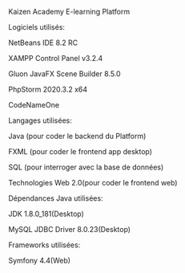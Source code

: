 Kaizen Academy
E-learning Platform

Logiciels utilisés:

NetBeans IDE 8.2 RC

XAMPP Control Panel v3.2.4

Gluon JavaFX Scene Builder 8.5.0

PhpStorm 2020.3.2 x64

CodeNameOne

Langages utilisées:

Java (pour coder le backend du Platform)

FXML (pour coder le frontend app desktop)

SQL (pour interroger avec la base de données)

Technologies Web 2.0(pour coder le frontend web)

Dépendances Java utilisées:

JDK 1.8.0_181(Desktop)

MySQL JDBC Driver 8.0.23(Desktop)

Frameworks utilisées:

Symfony 4.4(Web)